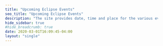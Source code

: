 ```yaml
---
title: "Upcoming Eclipse Events"
seo_title: "Upcoming Eclipse Events"
description: "The site provides date, time and place for the various events (conferences, demo camps, special days, hackathons and trainings) for the Eclipse ecosystem, displayed on a convenient map of the world."
hide_sidebar: true
#hide_breadcrumb: true
date: 2020-03-01T16:09:45-04:00
layout: "single"
---
```


